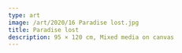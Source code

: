 ```yaml
---
type: art
image: /art/2020/16 Paradise lost.jpg
title: Paradise lost
description: 95 × 120 cm, Mixed media on canvas
---
```

